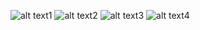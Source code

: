 ![alt text][img1]1
![alt text][img2]2
![alt text][img3]3
![alt text][img4]4



[img1]:https://github.com/lvcc-wad/Students/blob/master/BSIS/Quiza-Cristian/Sample-Website/html1.PNG
[img2]:https://github.com/lvcc-wad/Students/blob/master/BSIS/Quiza-Cristian/Sample-Website/html2.PNG
[img3]:https://github.com/lvcc-wad/Students/blob/master/BSIS/Quiza-Cristian/Sample-Website/html3.PNG
[img4]:https://github.com/lvcc-wad/Students/blob/master/BSIS/Quiza-Cristian/Sample-Website/html4.PNG
